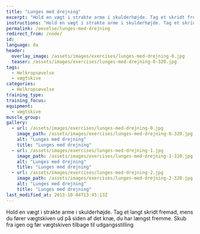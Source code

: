 ```yaml
---
title: "Lunges med drejning"
excerpt: "Hold en vægt i strakte arme i skulderhøjde. Tag et skridt fremad, mens du fører vægtskiven ud på siden af det knæ, du har længst fremme. Skub fra og før vægtskiven tilbage til udgangsstillingen "
instructions: "Hold en vægt i strakte arme i skulderhøjde. Tag et skridt fremad, mens du fører vægtskiven ud på siden af det knæ, du har længst fremme. Skub fra og før vægtskiven tilbage til udgangsstillingen "
permalink: /oevelse/lunges-med-drejning
redirect_from: /node/
id: 
language: da
header:
  overlay_image: /assets/images/exercises/lunges-med-drejning-0.jpg
  teaser: /assets/images/exercises/lunges-med-drejning-0-320.jpg
tags:
  - Helkropsøvelse
  - vægtskive
categories:
  - Helkropsøvelse
training_type: 
training_focus: 
equipment:
  - vægtskive
muscle_group:
gallery:
  - url: /assets/images/exercises/lunges-med-drejning-0.jpg
    image_path: /assets/images/exercises/lunges-med-drejning-0-320.jpg
    alt: "Lunges med drejning"
    title: "Lunges med drejning"
  - url: /assets/images/exercises/lunges-med-drejning-1.jpg
    image_path: /assets/images/exercises/lunges-med-drejning-1-320.jpg
    alt: "Lunges med drejning"
    title: "Lunges med drejning"
  - url: /assets/images/exercises/lunges-med-drejning-2.jpg
    image_path: /assets/images/exercises/lunges-med-drejning-2-320.jpg
    alt: "Lunges med drejning"
    title: "Lunges med drejning"
last_modified_at: 2013-10-04T13:45:13Z
---
```


Hold en vægt i strakte arme i skulderhøjde. Tag et langt skridt fremad, mens du fører vægtskiven ud på siden af det knæ, du har længst fremme. Skub fra igen og før vægtskiven tilbage til udgangsstilling
